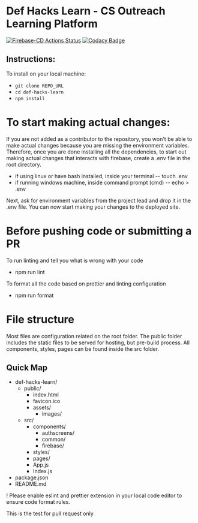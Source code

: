 # Def Hacks Learn - CS Outreach Learning Platform
[![Firebase-CD Actions Status](https://github.com/Def-Hacks-CS-Outreach/def-hacks-learn/workflows/Firebase-CD/badge.svg)](https://github.com/Def-Hacks-CS-Outreach/def-hacks-learn/actions)
[![Codacy Badge](https://app.codacy.com/project/badge/Grade/afd7d8ad160c426280810c7b80749ca9)](https://www.codacy.com/gh/alphaX86/def-hacks-learn/dashboard?utm_source=github.com&amp;utm_medium=referral&amp;utm_content=alphaX86/def-hacks-learn&amp;utm_campaign=Badge_Grade)

## Instructions:

To install on your local machine:

- `git clone REPO_URL`
- `cd def-hacks-learn`
- `npm install`

# To start making actual changes:

If you are not added as a contributor to the repository, you won't be able to make actual
changes because you are missing the environment variables. Therefore, once you are done
installing all the dependencies, to start out making actual changes that interacts with
firebase, create a .env file in the root directory.

- if using linux or have bash installed, inside your terminal
  -- touch .env
- if running windows machine, inside command prompt (cmd)
  -- echo > .env

Next, ask for environment variables from the project lead and drop it in the .env file. You
can now start making your changes to the deployed site.

# Before pushing code or submitting a PR

To run linting and tell you what is wrong with your code

- npm run lint

To format all the code based on prettier and linting configuration

- npm run format

# File structure

Most files are configuration related on the root folder. The public folder includes the static files
to be served for hosting, but pre-build process. All components, styles, pages can be found inside the
src folder.

## Quick Map

- def-hacks-learn/
  - public/
    - index.html
    - favicon.ico
    - assets/
      - images/
  - src/
    - components/
      - authscreens/
      - common/
      - firebase/
    - styles/
    - pages/
    - App.js
    - Index.js
- package.json
- README.md

! Please enable eslint and prettier extension in your local code editor to ensure
code format rules.

This is the test for pull request only

